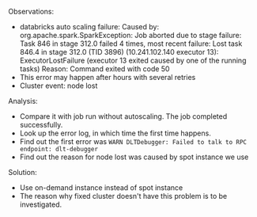 Observations:
- databricks auto scaling failure: 
Caused by: org.apache.spark.SparkException: Job aborted due to stage failure: Task 846 in stage 312.0 failed 4 times, most recent failure: Lost task 846.4 in stage 312.0 (TID 3896) (10.241.102.140 executor 13): ExecutorLostFailure (executor 13 exited caused by one of the running tasks) Reason: Command exited with code 50
- This error may happen after hours with several retries
- Cluster event: node lost

Analysis:
- Compare it with job run without autoscaling. The job completed successfully.
- Look up the error log, in which time the first time happens.
- Find out the first error was `WARN DLTDebugger: Failed to talk to RPC endpoint: dlt-debugger`
- Find out the reason for node lost was caused by spot instance we use

Solution:
- Use on-demand instance instead of spot instance
- The reason why fixed cluster doesn't have this problem is to be investigated.